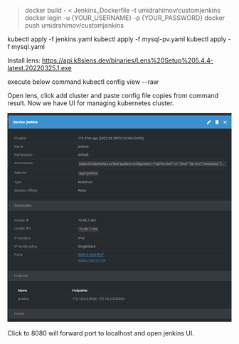 > docker build - < Jenkins_Dockerfile -t umidrahimov/customjenkins
> docker login -u {YOUR_USERNAME} -p {YOUR_PASSWORD}
> docker push umidrahimov/customjenkins

kubectl apply -f jenkins.yaml
kubectl apply -f mysql-pv.yaml
kubectl apply -f mysql.yaml

Install lens: https://api.k8slens.dev/binaries/Lens%20Setup%205.4.4-latest.20220325.1.exe

execute below command
kubectl config view --raw

Open lens, click add cluster and paste config file copies from command result.
Now we have UI for managing kubernetes cluster.

![image](/images/image_2022-03-28_13-12-17.png)

Click to 8080 will forward port to localhost and open jenkins UI.
